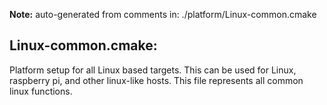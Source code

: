 **Note:** auto-generated from comments in: ./platform/Linux-common.cmake

## Linux-common.cmake:

Platform setup for all Linux based targets. This can be used for Linux, raspberry pi, and other linux-like hosts. This
file represents all common linux functions.
